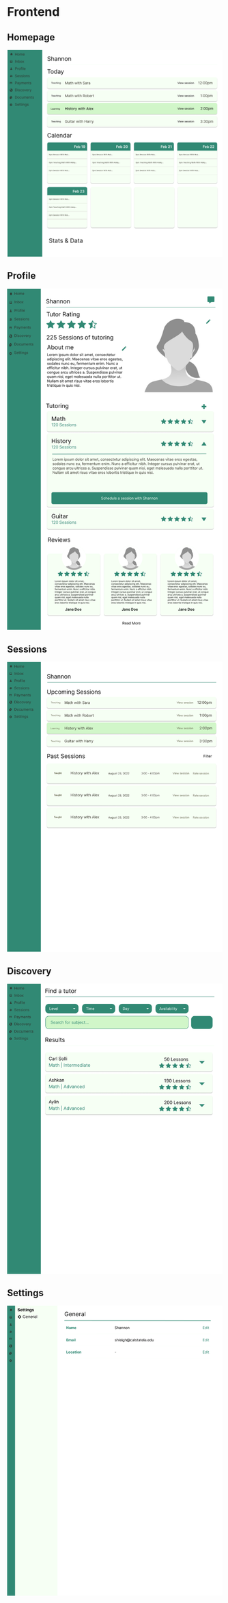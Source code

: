 # Frontend

## Homepage
![](https://github.com/albonkey/tutor_scheduling/blob/updateDocs/docs/images/Home.png)
## Profile
![](https://github.com/albonkey/tutor_scheduling/blob/updateDocs/docs/images/Profile.png)
## Sessions
![](https://github.com/albonkey/tutor_scheduling/blob/updateDocs/docs/images/Sessions.png)
## Discovery
![](https://github.com/albonkey/tutor_scheduling/blob/updateDocs/docs/images/Discovery.png)
## Settings
![](https://github.com/albonkey/tutor_scheduling/blob/updateDocs/docs/images/Settings.png)

